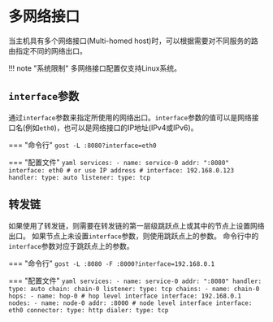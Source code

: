# 多网络接口

当主机具有多个网络接口(Multi-homed host)时，可以根据需要对不同服务的路由指定不同的网络出口。

!!! note "系统限制"
    多网络接口配置仅支持Linux系统。

## `interface`参数

通过`interface`参数来指定所使用的网络出口。`interface`参数的值可以是网络接口名(例如`eth0`)，也可以是网络接口的IP地址(IPv4或IPv6)。

=== "命令行"
    ```
	gost -L :8080?interface=eth0
	```

=== "配置文件"
    ```yaml
	services:
	- name: service-0
	  addr: ":8080"
	  interface: eth0
	  # or use IP address
	  # interface: 192.168.0.123
	  handler:
		type: auto
	  listener:
		type: tcp
	```

## 转发链

如果使用了转发链，则需要在转发链的第一层级跳跃点上或其中的节点上设置网络出口。
如果节点上未设置`interface`参数，则使用跳跃点上的参数。
命令行中的`interface`参数对应于跳跃点上的参数。

=== "命令行"
    ```
	gost -L :8080 -F :8000?interface=192.168.0.1 
	```

=== "配置文件"
    ```yaml
	services:
	- name: service-0
	  addr: ":8080"
	  handler:
		type: auto
		chain: chain-0
	  listener:
		type: tcp
	chains:
    - name: chain-0
      hops:
      - name: hop-0
	    # hop level interface
        interface: 192.168.0.1
        nodes:
        - name: node-0
          addr: :8000
		  # node level interface
		  interface: eth0
          connector:
            type: http
          dialer:
            type: tcp
	```
